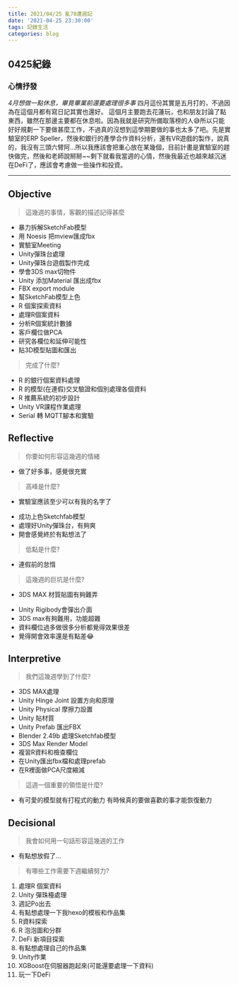 ```yaml
---
title: 2021/04/25 亂78遭週記
date: '2021-04-25 23:30:00'
tags: 記錄生活
categories: blog
---
```

## **0425紀錄**

### 心情抒發
*4月想做一點休息，畢竟畢業前還要處理很多事*
四月這份其實是五月打的，不過因為在這個月都有寫日記其實也還好。
這個月主要跑去花蓮玩，也和朋友討論了點東西，雖然在那邊主要都在休息啦。因為我就是研究所備取落榜的人😅所以只能好好規劃一下要做甚麼工作，不過真的沒想到這學期要做的事也太多了吧。先是實驗室的ERP Speller，然後和銀行的產學合作資料分析，還有VR遊戲的製作，說真的，我沒有三頭六臂阿...所以我應該會把重心放在某幾個，目前計畫是實驗室的趕快做完，然後和老師說掰掰~~剩下就看我當週的心情，然後我最近也越來越沉迷在DeFi了，應該會考慮做一些操作和投資。

---
<!-- more -->
## **Objective**

> 這幾週的事情，客觀的描述記得甚麼

- 暴力拆解SketchFab模型
- 用 Noesis 把mview匯成fbx
- 實驗室Meeting
- Unity彈珠台處理
- Unity彈珠台遊戲製作完成
- 學會3DS max切物件
- Unity 添加Material 匯出成fbx
- FBX export module
- 幫SketchFab模型上色
- R 個案探索資料
- 處理R個案資料
- 分析R個案統計數據
- 客戶欄位做PCA
- 研究各欄位和延伸可能性
- 貼3D模型貼圖和匯出

> 完成了什麼?

- R 的銀行個案資料處理
- R 的模型(在連假)交叉驗證和個別處理各個資料
- R 推薦系統的初步設計
- Unity VR課程作業處理
- Serial 轉 MQTT腳本和實驗


## **Reflective**

> 你要如何形容這幾週的情緒

* 做了好多事，感覺很充實

> 高峰是什麼?

* 實驗室應該至少可以有我的名字了
- 成功上色Sketchfab模型
- 處理好Unity彈珠台，有夠爽
- 開會感覺終於有點想法了

> 低點是什麼?

* 連假前的怠惰

> 這幾週的巨坑是什麼?

* 3DS MAX 材質貼圖有夠難弄
- Unity Rigibody會彈出介面
- 3DS max有夠難用，功能超雜
- 資料欄位過多做很多分析都覺得效果很差
- 覺得開會效率還是有點差😂

## **Interpretive**

> 我們這幾週學到了什麼?

- 3DS MAX處理
- Unity Hinge Joint 設置方向和原理
- Unity Physical 摩擦力設置
- Unity 貼材質
- Unity Prefab 匯出FBX
- Blender 2.49b 處理Sketchfab模型
- 3DS Max Render Model
- 複習R資料和檢查欄位
- 在Unity匯出fbx檔和處理prefab
- 在R裡面做PCA尺度縮減

> 這週一個重要的領悟是什麼?

* 有可愛的模型就有打程式的動力
有時候真的要做喜歡的事才能恢復動力

## **Decisional**

> 我會如何用一句話形容這幾週的工作

* 有點想放假了...

> 有哪些工作需要下週繼續努力?

1. 處理R 個案資料
2. Unity 彈珠檯處理
3. 週記Po出去
4. 有點想處理一下我hexo的模板和作品集
1. R資料探索
2. R 泡泡圖和分群
3. DeFi 新項目探索
4. 有點想處理自己的作品集
1. Unity作業
2. XGBoost在伺服器跑起來(可能還要處理一下資料)
3. 玩一下DeFi